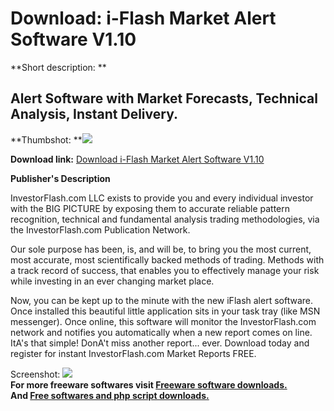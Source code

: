 # Download: i-Flash Market Alert Software V1.10

**Short description: **

## Alert Software with Market Forecasts, Technical Analysis, Instant Delivery.

  
**Thumbshot: **![](http://www.freewarefiles.com/screenshot/iflashscreen_md.gif)   
  
**Download link:** [Download i-Flash Market Alert Software V1.10](http://freesoftwares.boysofts.com/I-Flash-Market-Alert-Software-V_program_11620.html)  
  

**Publisher's Description**  
  

InvestorFlash.com LLC exists to provide you and every individual investor with
the BIG PICTURE by exposing them to accurate reliable pattern recognition,
technical and fundamental analysis trading methodologies, via the
InvestorFlash.com Publication Network.

Our sole purpose has been, is, and will be, to bring you the most current,
most accurate, most scientifically backed methods of trading. Methods with a
track record of success, that enables you to effectively manage your risk
while investing in an ever changing market place.

Now, you can be kept up to the minute with the new iFlash alert software. Once
installed this beautiful little application sits in your task tray (like MSN
messenger). Once online, this software will monitor the InvestorFlash.com
network and notifies you automatically when a new report comes on line. ItA's
that simple! DonA't miss another report... ever. Download today and register
for instant InvestorFlash.com Market Reports FREE.

  
  
Screenshot: ![](http://www.freewarefiles.com/screenshot/iflashscreen.gif)  
**For more freeware softwares visit [Freeware software downloads.](http://freesoftwares.boysofts.com/)**   
**And [Free softwares and php script downloads.](http://www.boysofts.com/)**

